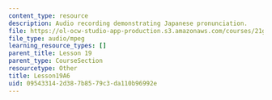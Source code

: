 ```yaml
---
content_type: resource
description: Audio recording demonstrating Japanese pronunciation.
file: https://ol-ocw-studio-app-production.s3.amazonaws.com/courses/21g-504-japanese-iv-spring-2009/095433142d387b8579c3da110b96992e_Lesson19A6.mp3
file_type: audio/mpeg
learning_resource_types: []
parent_title: Lesson 19
parent_type: CourseSection
resourcetype: Other
title: Lesson19A6
uid: 09543314-2d38-7b85-79c3-da110b96992e
---
```

